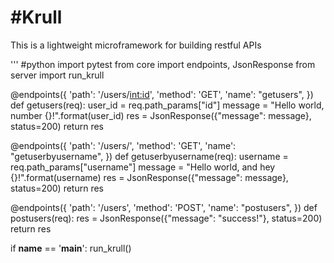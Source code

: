 #Krull
=======================

This is a lightweight microframework for building restful APIs

''' #python
import pytest
from core import endpoints, JsonResponse
from server import run_krull


@endpoints({
    'path': '/users/<int:id>', 
    'method': 'GET', 
    'name': "getusers",
})
def getusers(req):
    user_id = req.path_params["id"]
    message = "Hello world, number {}!".format(user_id)
    res = JsonResponse({"message": message}, status=200)
    return res


@endpoints({
    'path': '/users/<username>', 
    'method': 'GET', 
    'name': "getuserbyusername",
})
def getuserbyusername(req):
    username = req.path_params["username"]
    message = "Hello world, and hey {}!".format(username)
    res = JsonResponse({"message": message}, status=200)
    return res


@endpoints({
    'path': '/users', 
    'method': 'POST', 
    'name': "postusers",
})
def postusers(req):
    res = JsonResponse({"message": "success!"}, status=200)
    return res


if __name__ == '__main__':
    run_krull()

```
